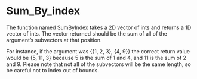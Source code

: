 # Sum_By_index
 The function named SumByIndex takes a 2D vector of ints and returns a 1D vector of ints. The vector returned should be the sum of all of the argument’s subvectors at that position.


For instance, if the argument was {{1, 2, 3}, {4, 9}} the correct return value would be {5, 11, 3} because 5 is the sum of 1 and 4, and 11 is the sum of 2 and 9. Please note that not all of the subvectors will be the same length, so be careful not to index out of bounds.